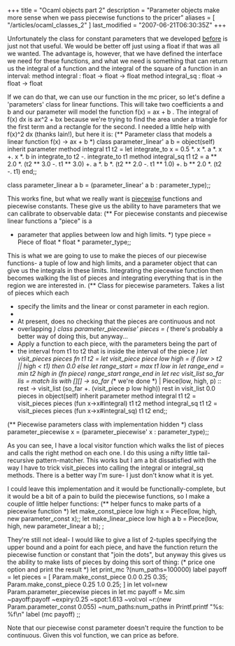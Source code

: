 +++
title = "Ocaml objects part 2"
description = "Parameter objects make more sense when we pass piecewise functions to the pricer"
aliases = [ "/articles/ocaml_classes_2" ]
last_modified = "2007-06-21T06:30:35Z"
+++


Unfortunately the class for constant parameters that we developed
[before][5] is just not that useful. We would be better off just using a
float if that was all we wanted. The advantage is, however, that we
have defined the interface we need for these functions, and what we
need is something that can return us the integral of a function and the
integral of the square of a function in an interval:
method integral :       float -> float -> float
method integral_sq :    float -> float -> float

If we can do that, we can use our function in the mc pricer, so let's
define a 'parameters' class for linear functions. This will take two
coefficients a and b and our parameter will model the function f(x) =
ax + b . The integral of f(x) dx is ax^2 + bx because we're trying to
find the area under a triangle for the first term and a rectangle for
the second. I needed a little help with f(x)^2 dx (thanks Iain!), but
here it is:
(** Parameter class that models a linear function f(x) -> ax + b *)
class parameter_linear' a b =
object(self)
inherit parameter
method integral t1 t2 =
let integrate_to x = 0.5 *. x *. a *. x +. x *. b in
integrate_to t2 -. integrate_to t1
method integral_sq t1 t2 =
a ** 2.0 *. (t2 ** 3.0 -. t1 ** 3.0) +.
a *. b *. (t2 ** 2.0 -. t1 ** 1.0) +.
b ** 2.0 *. (t2 -. t1)
end;;

class parameter_linear a b = (parameter_linear' a b : parameter_type);;

This works fine, but what we really want is [piecewise][6] functions and
piecewise constants. These give us the ability to have parameters that
we can calibrate to observable data:
(** For piecewise constants and piecewise linear functions a "piece" is a
* parameter that applies between low and high limits. *)
type piece = Piece of float * float * parameter_type;;

This is what we are going to use to make the pieces of our piecewise
functions- a tuple of low and high limits, and a parameter object that
can give us the integrals in these limits. Integrating the piecewise
function then becomes walking the list of pieces and integrating
everything that is in the region we are interested in.
(** Class for piecewise parameters.  Takes a list of pieces which each
* specify the limits and the linear or const parameter in each region.
*
* At present, does no checking that the pieces are continuous and not
* overlapping *)
class parameter_piecewise' pieces =
(* there's probably a better way of doing this, but anyway...
* Apply a function to each piece, with the parameters being the part of
* the interval from t1 to t2 that is inside the interval of the piece *)
let visit_pieces pieces fn t1 t2 =
let visit_piece piece low high =
if (low > t2 || high < t1) then
0.0
else
let range_start = max t1 low in
let range_end = min t2 high in
(fn piece) range_start range_end in
let rec visit_list so_far lis =
match lis with
[][] -> so_far (** we're done *)
| Piece(low, high, p) :: rest -> visit_list (so_far +. (visit_piece p
low high)) rest
in
visit_list 0.0 pieces
in
object(self)
inherit parameter
method integral t1 t2 = visit_pieces pieces (fun x->x#integral) t1 t2
method integral_sq t1 t2 = visit_pieces pieces (fun x->x#integral_sq) t1 t2
end;;

(** Piecewise parameters class with implementation hidden *)
class parameter_piecewise x = (parameter_piecewise' x : parameter_type);;

As you can see, I have a local visitor function which walks the list of
pieces and calls the right method on each one. I do this using a nifty
little tail-recursive pattern-matcher. This works but I am a bit
dissatisfied with the way I have to trick visit_pieces into calling the
integral or integral_sq methods. There is a better way I'm sure- I just
don't know what it is yet.

I could leave this implementation and it would be
functionally-complete, but it would be a bit of a pain to build the
piecewise functions, so I make a couple of little helper functions:
(** helper funcs to make parts of a piecewise function *)
let make_const_piece low high x = Piece(low, high, new parameter_const x);;
let make_linear_piece low high a b = Piece(low, high, new parameter_linear a b);
;

They're still not ideal- I would like to give a list of 2-tuples
specifying the upper bound and a point for each piece, and have the
function return the piecewise function or constant that "join the
dots", but anyway this gives us the ability to make lists of pieces by
doing this sort of thing:
(* price one option and print the result  *)
let print_mc ?(num_paths=100000) label payoff =
let pieces = [
Param.make_const_piece 0.0 0.25 0.35;
Param.make_const_piece 0.25 1.0 0.25;
] in
let vol=new Param.parameter_piecewise pieces in
let mc payoff =
Mc.sim
~payoff:payoff
~expiry:0.25
~spot:1.613
~vol:vol
~r:(new Param.parameter_const 0.055)
~num_paths:num_paths
in
Printf.printf "%s: %f\n" label (mc payoff)
;;

Note that our piecewise const parameter doesn't require the function to
be continuous. Given this vol function, we can price as before.

[1]: http://www.uncarved.com/articles/ocaml_classes_2
[2]: http://www.uncarved.com/
[3]: http://www.uncarved.com/articles/contact
[4]: http://www.uncarved.com/login/
[5]: http://www.uncarved.com/blog/ocaml_classes.mrk
[6]: http://mathforum.org/library/drmath/sets/select/dm_piecewise.html
[7]: http://www.uncarved.com/tags/computers
[8]: mailto:sean@uncarved.com
[9]: http://creativecommons.org/licenses/by-sa/4.0/
